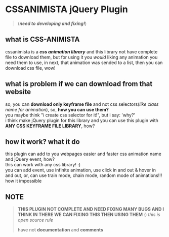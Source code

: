 # CSSANIMISTA jQuery Plugin

>(***need to developing and fixing!***)

## what is CSS-ANIMISTA

cssanimista is a ***css animation library*** and this library not have complete file to download them, but for using it
you *would* liking any animation you need them to use, in next, that animation was sended to a list, then you can
download css file, wow!

## what is problem if we can download from that website

so, you can **download only keyframe file** and not css selectors(*like class name for animation*), so, **how you can
use them?** <br />
you maybe think "i create css selector for it!", but i say: 'why?' <br />
i think make jQuery plugin for this library and you can use this plugin with **ANY CSS KEYFRAME FILE LIBRARY**, how?
<br />

## how it work? what it do

this plugin can add to you webpages easier and faster css animation name and jQuery event, how? <br />
this can work with any css library! :)
<br />
you can add event, use infinite animation, use click in and out & hover in and out, or, can use train mode, chain mode,
random mode of animations!!! how it impossible

## NOTE

> **THIS PLUGIN NOT COMPLETE AND NEED FIXING MANY BUGS AND I THINK IN THERE WE CAN FIXING THIS THEN USING THEM** :)
*this is open source rule*
>
> have not **documentation** and **comments**
